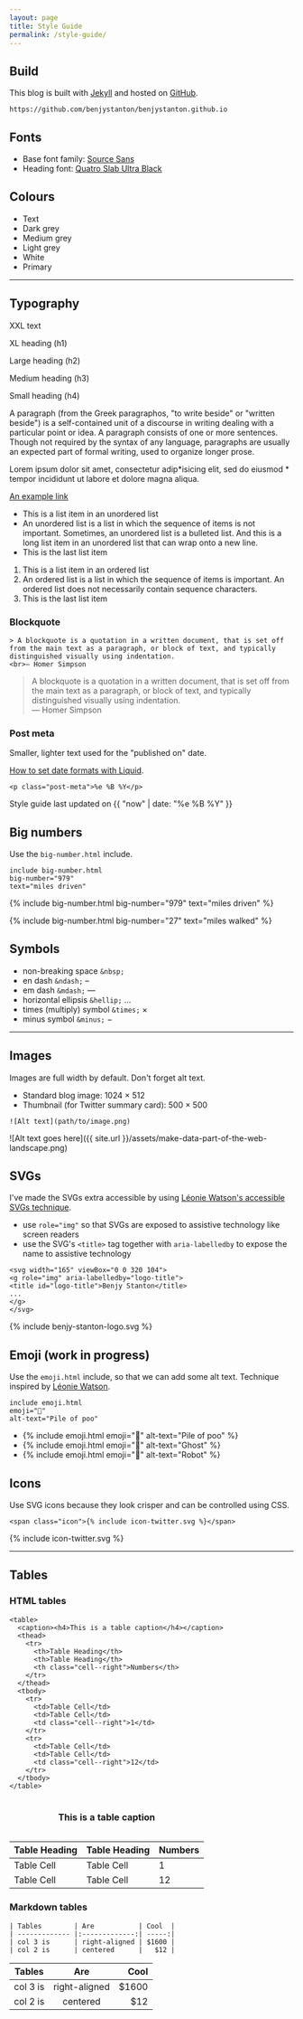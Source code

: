 ```yaml
---
layout: page
title: Style Guide
permalink: /style-guide/
---
```


## Build
This blog is built with [Jekyll](https://jekyllrb.com/) and hosted on [GitHub](https://github.com/benjystanton/benjystanton.github.io ).

```
https://github.com/benjystanton/benjystanton.github.io
```

## Fonts
- Base font family: [Source Sans](https://typekit.com/fonts/source-sans)
- Heading font: [Quatro Slab Ultra Black](https://typekit.com/fonts/quatro-slab)

## Colours
<ul class="list-inline">
  <li class="background--text-colour padding--s">Text</li>
  <li class="background--dark-grey-colour padding--s">Dark grey</li>
  <li class="background--medium-grey-colour padding--s">Medium grey</li>
  <li class="background--light-grey-colour padding--s">Light grey</li>
  <li class="background--white-colour padding--s border">White</li>
  <li class="background--primary-colour padding--s">Primary</li>
</ul>

***

## Typography

<p class="heading-xxlarge">XXL text</p>

<p class="heading-xlarge">XL heading (h1)</p>

<p class="heading-large">Large heading (h2)</p>

<p class="heading-medium">Medium heading (h3)</p>

<p class="heading-small">Small heading (h4)</p>

A paragraph (from the Greek paragraphos, "to write beside" or "written beside") is a self-contained unit of a discourse in writing dealing with a particular point or idea. A paragraph consists of one or more sentences. Though not required by the syntax of any language, paragraphs are usually an expected part of formal writing, used to organize longer prose.

Lorem ipsum dolor sit amet, consectetur adip*isicing elit, sed do eiusmod * tempor incididunt ut labore et dolore magna aliqua.

[An example link](#)

- This is a list item in an unordered list
- An unordered list is a list in which the sequence of items is not important. Sometimes, an unordered list is a bulleted list. And this is a long list item in an unordered list that can wrap onto a new line.
- This is the last list item

1. This is a list item in an ordered list
2. An ordered list is a list in which the sequence of items is important. An ordered list does not necessarily contain sequence characters.
3. This is the last list item

### Blockquote

```
> A blockquote is a quotation in a written document, that is set off from the main text as a paragraph, or block of text, and typically distinguished visually using indentation.
<br>— Homer Simpson
```

> A blockquote is a quotation in a written document, that is set off from the main text as a paragraph, or block of text, and typically distinguished visually using indentation.
<br>— Homer Simpson

### Post meta

Smaller, lighter text used for the "published on" date.

[How to set date formats with Liquid](https://shopify.github.io/liquid/filters/date/).

```
<p class="post-meta">%e %B %Y</p>
```

<p class="post-meta">Style guide last updated on {{ "now" | date: "%e %B %Y" }}</p>

## Big numbers

Use the `big-number.html` include.

```
include big-number.html
big-number="979"
text="miles driven"
```

{% include big-number.html
  big-number="979"
  text="miles driven"
%}

{% include big-number.html
  big-number="27"
  text="miles walked"
%}

## Symbols
- non-breaking space `&nbsp;` &nbsp;
- en dash `&ndash;` &ndash;
- em dash `&mdash;` &mdash;
- horizontal ellipsis `&hellip;` …
- times (multiply) symbol `&times;` ×
- minus symbol `&minus;` &minus;

***

## Images

Images are full width by default. Don't forget alt text.

- Standard blog image: 1024 × 512
- Thumbnail (for Twitter summary card): 500 × 500

```
![Alt text](path/to/image.png)
```

![Alt text goes here]({{ site.url }}/assets/make-data-part-of-the-web-landscape.png)

## SVGs

I've made the SVGs extra accessible by using [Léonie Watson's accessible SVGs technique](http://decks.tink.uk/2017/lws/index.html#cover).


- use `role="img"` so that SVGs are exposed to assistive technology like screen readers
- use the SVG's `<title>` tag together with `aria-labelledby` to expose the name to assistive technology

```
<svg width="165" viewBox="0 0 320 104">
<g role="img" aria-labelledby="logo-title">
<title id="logo-title">Benjy Stanton</title>
...
</g>
</svg>
```

{% include benjy-stanton-logo.svg %}

## Emoji (work in progress)

Use the `emoji.html` include, so that we can add some alt text. Technique inspired by <a href="https://tink.uk/accessible-emoji/">Léonie Watson</a>.

```
include emoji.html
emoji="💩"
alt-text="Pile of poo"
```
<ul class="list-inline">
<li>{% include emoji.html emoji="💩" alt-text="Pile of poo" %}</li>
<li><span class="heading-large">{% include emoji.html emoji="👻" alt-text="Ghost" %}</span></li>
<li><span class="heading-xxlarge">{% include emoji.html emoji="🤖" alt-text="Robot" %}</span></li>
</ul>

## Icons

Use SVG icons because they look crisper and can be controlled using CSS.

```
<span class="icon">{% include icon-twitter.svg %}</span>
```

<p><span class="icon">{% include icon-twitter.svg %}</span></p>

***

## Tables

### HTML tables

```
<table>
  <caption><h4>This is a table caption</h4></caption>
  <thead>
    <tr>
      <th>Table Heading</th>
      <th>Table Heading</th>
      <th class="cell--right">Numbers</th>
    </tr>
  </thead>
  <tbody>
    <tr>
      <td>Table Cell</td>
      <td>Table Cell</td>
      <td class="cell--right">1</td>
    </tr>
    <tr>
      <td>Table Cell</td>
      <td>Table Cell</td>
      <td class="cell--right">12</td>
    </tr>
  </tbody>
</table>
```

<table>
  <caption><h4>This is a table caption</h4></caption>
  <thead>
    <tr>
      <th>Table Heading</th>
      <th>Table Heading</th>
      <th class="cell--right">Numbers</th>
    </tr>
  </thead>
  <tbody>
    <tr>
      <td>Table Cell</td>
      <td>Table Cell</td>
      <td class="cell--right">1</td>
    </tr>
    <tr>
      <td>Table Cell</td>
      <td>Table Cell</td>
      <td class="cell--right">12</td>
    </tr>
  </tbody>
</table>

### Markdown tables

```
| Tables        | Are           | Cool  |
| ------------- |:-------------:| -----:|
| col 3 is      | right-aligned | $1600 |
| col 2 is      | centered      |   $12 |
```

| Tables        | Are           | Cool  |
| ------------- |:-------------:| -----:|
| col 3 is      | right-aligned | $1600 |
| col 2 is      | centered      |   $12 |

<!-- ***

<fieldset>

    <div class="field-container">
        <label for="text">Text Input</label>
        <input id="text" type="text" placeholder="Text Input">
    </div>

    <div class="field-container">
        <label for="textarea">Textarea</label>
        <textarea id="textarea" rows="8" cols="48" placeholder="Enter your message here"></textarea>
    </div>

    <div class="field-container">
        <label for="select">Select</label>
        <select id="select">
        	<option>Option One</option>
        	<option>Option Two</option>
        	<option>Option Three</option>
        </select>
    </div>

    <fieldset class="options">
        <legend>Checkbox</legend>
        <label for="checkbox1"><input id="checkbox1" name="checkbox" type="checkbox" checked="checked"> Choice A</label>
        <label for="checkbox2"><input id="checkbox2" name="checkbox" type="checkbox"> Choice B</label>
        <label for="checkbox3"><input id="checkbox3" name="checkbox" type="checkbox"> Choice C</label>
    </fieldset>

    <fieldset class="options">
        <legend>Radio</legend>
        <label for="radio1"><input id="radio1" name="radio" type="radio" class="radio" checked="checked"> Option 1</label>
        <label for="radio2"><input id="radio2" name="radio" type="radio" class="radio"> Option 2</label>
        <label for="radio3"><input id="radio3" name="radio" type="radio" class="radio"> Option 3</label>
    </fieldset>

    <button type="submit" value="Submit">Submit</button>

</fieldset> -->

<!-- ***

<div class="row">
	<div class="column full">.column .full</div>
</div>
<div class="row">
	<div class="column half">.column .half</div>
	<div class="column half">.column .half</div>
</div>
<div class="row">
	<div class="column third">.column .third</div>
	<div class="column third">.column .third</div>
	<div class="column third">.column .third</div>
</div>
<div class="row">
	<div class="column quarter">.column .quarter</div>
	<div class="column quarter">.column .quarter</div>
	<div class="column quarter">.column .quarter</div>
	<div class="column quarter">.column .quarter</div>
</div> -->
